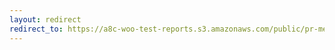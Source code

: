 ```yaml
---
layout: redirect
redirect_to: https://a8c-woo-test-reports.s3.amazonaws.com/public/pr-merge/41480/e2e/index.html
---
```

